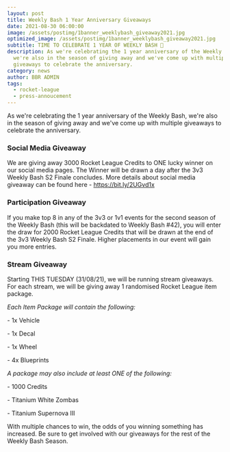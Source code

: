 ```yaml
---
layout: post
title: Weekly Bash 1 Year Anniversary Giveaways
date: 2021-08-30 06:00:00
image: /assets/postimg/1banner_weeklybash_giveaway2021.jpg
optimized_image: /assets/postimg/1banner_weeklybash_giveaway2021.jpg
subtitle: TIME TO CELEBRATE 1 YEAR OF WEEKLY BASH 🥳
description: As we're celebrating the 1 year anniversary of the Weekly Bash,
  we're also in the season of giving away and we've come up with multiple
  giveaways to celebrate the anniversary.
category: news
author: BBR ADMIN
tags:
  - rocket-league
  - press-annoucement
---
```

As we're celebrating the 1 year anniversary of the Weekly Bash, we're also in the season of giving away and we've come up with multiple giveaways to celebrate the anniversary.

### Social Media Giveaway

We are giving away 3000 Rocket League Credits to ONE lucky winner on our social media pages. The Winner will be drawn a day after the 3v3 Weekly Bash S2 Finale concludes. More details about social media giveaway can be found here - <a target="_blank" rel=" noopener" class="ARhbh sn3Ek" href="https://bit.ly/2UGvd1x">https://bit.ly/2UGvd1x</a>

### Participation Giveaway

If you make top 8 in any of the 3v3 or 1v1 events for the second season of the Weekly Bash (this will be backdated to Weekly Bash #42), you will enter the draw for 2000 Rocket League Credits that will be drawn at the end of the 3v3 Weekly Bash S2 Finale. Higher placements in our event will gain you more entries.

### Stream Giveaway

Starting THIS TUESDAY (31/08/21), we will be running stream giveaways. For each stream, we will be giving away 1 randomised Rocket League item package.

_Each Item Package will contain the following:_

\- 1x Vehicle

\- 1x Decal

\- 1x Wheel

\- 4x Blueprints

_A package may also include at least ONE of the following:_

\- 1000 Credits

\- Titanium White Zombas

\- Titanium Supernova III

With multiple chances to win, the odds of you winning something has increased. Be sure to get involved with our giveaways for the rest of the Weekly Bash Season.